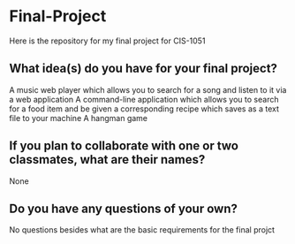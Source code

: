 # Final-Project
Here is the repository for my final project for CIS-1051

## What idea(s) do you have for your final project?

A music web player which allows you to search for a song and listen to it via a web application
A command-line application which allows you to search for a food item and be given a corresponding recipe which saves as a text file to your machine
A hangman game

## If you plan to collaborate with one or two classmates, what are their names?

None      

## Do you have any questions of your own?
No questions besides what are the basic requirements for the final projct

